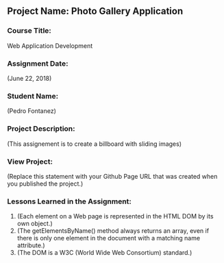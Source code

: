 ## Project Name:  Photo Gallery Application

### Course Title:
Web Application Development

### Assignment Date:  
(June 22, 2018)

### Student Name:  
(Pedro Fontanez)

### Project Description:
(This assignement is to create a billboard with sliding images)

### View Project:
(Replace this statement with your Github Page URL that was created when you 
 published the project.)

### Lessons Learned in the Assignment:
1. (Each element on a Web page is represented in the HTML DOM by its own object.)
2. (The getElementsByName() method always returns an array, even if there is only one element in the document with a matching name attribute.)
3. (The DOM is a W3C (World Wide Web Consortium) standard.)
